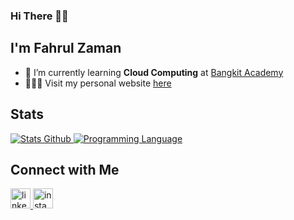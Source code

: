 ### Hi There 👋🏼

## I'm Fahrul Zaman

- 🌱 I’m currently learning **Cloud Computing** at [Bangkit Academy](https://grow.google/intl/id_id/bangkit/)
- 🙎🏼‍♂️ Visit my personal website [here](https://fhrlzmn.my.id)

## Stats

<p align="left">
  <a href="https://github.com/fhrlzmn">
    <img alt="Stats Github" src="https://github-readme-stats.vercel.app/api?username=fhrlzmn&show_icons=true&hide_border=true&theme=transparent&custom_title=Github%20Stats&hide=prs,issues&include_all_commits=true">
    <img alt="Programming Language" src="https://github-readme-stats.vercel.app/api/top-langs/?username=fhrlzmn&layout=compact&custom_title=Languages&hide_border=true&hide_progress=true&theme=transparent">
  </a>
</p>

## Connect with Me

<div align="left">
  <a href="https://www.linkedin.com/in/fhrlzmn/" target="_blank">
    <img src="https://img.icons8.com/fluency/48/null/linkedin.png" width="32" alt="linkedin logo"  />
  </a>
  <a href="https://www.instagram.com/fhrlzmn_" target="_blank">
    <img src="https://img.icons8.com/fluency/48/null/instagram-new.png" width="32" alt="instagram logo"  />
  </a>
</div>
